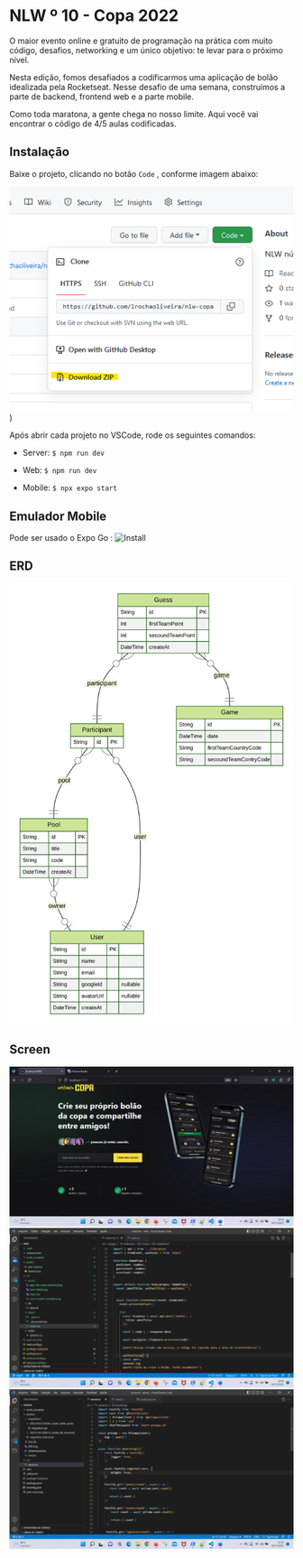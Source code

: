 


# NLW º 10 - Copa 2022
O maior evento online e gratuito de programação na prática com muito código, desafios, networking e um único objetivo: te levar para o próximo nível.

Nesta edição, fomos desafiados a codificarmos uma aplicação de bolão idealizada pela Rocketseat. Nesse desafio de uma semana, construímos a parte de backend, frontend web e a parte mobile.

Como toda maratona, a gente chega no nosso limite. Aqui você vai encontrar o código de 4/5 aulas codificadas. 

## Instalação

Baixe o projeto, clicando no botão `Code` , conforme imagem abaixo:

![Imagem](https://github.com/lrochaoliveira/nlw-copa-2022/blob/main/captura.png))

Após abrir cada projeto no VSCode, rode os seguintes comandos:

* Server: `$ npm run dev`

* Web: `$ npm run dev`

* Mobile: `$ npx expo start`


## Emulador Mobile

Pode ser usado o Expo Go : ![Install](https://expo.dev/client)


## ERD

![ERD](https://github.com/lrochaoliveira/nlw-copa-2022/blob/main/copa/server/prisma/ERD.svg)

## Screen


![Web](https://github.com/lrochaoliveira/nlw-copa-2022/blob/main/tela.jpg)
![Frontend](https://github.com/lrochaoliveira/nlw-copa-2022/blob/main/frontend.jpg)
![BackEnd](https://github.com/lrochaoliveira/nlw-copa-2022/blob/main/backend.jpg)
